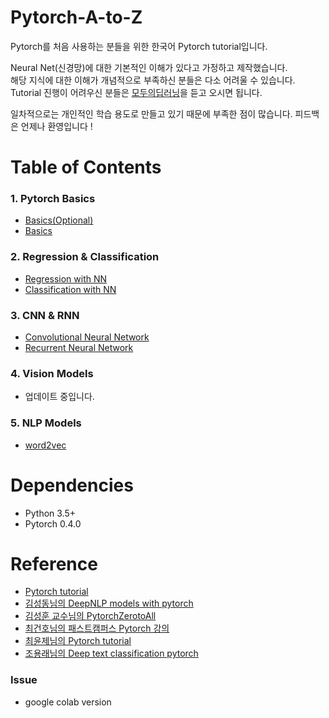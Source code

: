 # Pytorch-A-to-Z

Pytorch를 처음 사용하는 분들을 위한 한국어 Pytorch tutorial입니다.

Neural Net(신경망)에 대한 기본적인 이해가 있다고 가정하고 제작했습니다.  
해당 지식에 대한 이해가 개념적으로 부족하신 분들은 다소 어려울 수 있습니다.  
Tutorial 진행이 어려우신 분들은 [모두의딥러닝](https://www.youtube.com/playlist?list=PLlMkM4tgfjnLSOjrEJN31gZATbcj_MpUm)을 듣고 오시면 됩니다.  

일차적으로는 개인적인 학습 용도로 만들고 있기 때문에 부족한 점이 많습니다. 피드백은 언제나 환영입니다 !


# Table of Contents


### 1. Pytorch Basics

- [Basics(Optional)](https://github.com/shwksl101/Pytorch-A-to-Z/tree/master/0_Optional_Basic)
- [Basics](https://github.com/shwksl101/Pytorch-A-to-Z/tree/master/1_Pytorch_Basic)

### 2. Regression & Classification

- [Regression with NN](https://github.com/shwksl101/Pytorch-A-to-Z/tree/master/2_Regression_NN)
- [Classification with NN](https://github.com/shwksl101/Pytorch-A-to-Z/tree/master/3_Classification_NN)

### 3. CNN & RNN

- [Convolutional Neural Network](https://github.com/shwksl101/Pytorch-A-to-Z/tree/master/4_CNN)
- [Recurrent Neural Network](https://github.com/shwksl101/Pytorch-A-to-Z/tree/master/5_RNN)

### 4. Vision Models

- 업데이트 중입니다.

### 5. NLP Models

- [word2vec](https://github.com/shwksl101/Pytorch-A-to-Z/blob/master/6_NLP/1_word2vec.ipynb)


# Dependencies

- Python 3.5+
- Pytorch 0.4.0

# Reference

- [Pytorch tutorial](http://pytorch.kr/)  
- [김성동님의 DeepNLP models with pytorch](https://github.com/DSKSD/DeepNLP-models-Pytorch)  
- [김성훈 교수님의 PytorchZerotoAll](https://www.youtube.com/watch?v=SKq-pmkekTk&list=PLlMkM4tgfjnJ3I-dbhO9JTw7gNty6o_2m)  
- [최건호님의 패스트캠퍼스 Pytorch 강의](https://github.com/GunhoChoi/PyTorch-FastCampus)  
- [최윤제님의 Pytorch tutorial](https://github.com/yunjey/pytorch-tutorial)  
- [조용래님의 Deep text classification pytorch](https://github.com/dreamgonfly/deep-text-classification-pytorch)  

### Issue

- google colab version
